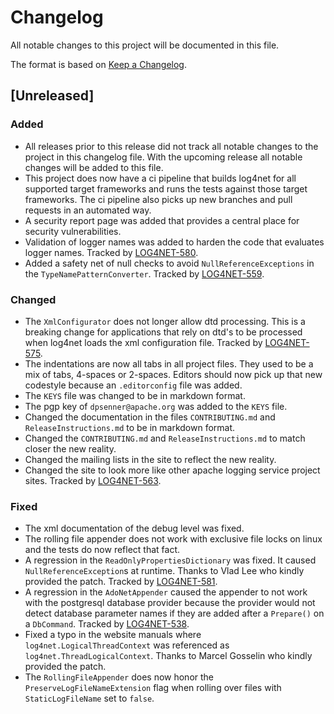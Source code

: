 <!---
 Licensed to the Apache Software Foundation (ASF) under one or more
 contributor license agreements.  See the NOTICE file distributed with
 this work for additional information regarding copyright ownership.
 The ASF licenses this file to You under the Apache License, Version 2.0
 (the "License"); you may not use this file except in compliance with
 the License.  You may obtain a copy of the License at

      http://www.apache.org/licenses/LICENSE-2.0

 Unless required by applicable law or agreed to in writing, software
 distributed under the License is distributed on an "AS IS" BASIS,
 WITHOUT WARRANTIES OR CONDITIONS OF ANY KIND, either express or implied.
 See the License for the specific language governing permissions and
 limitations under the License.
-->
# Changelog

All notable changes to this project will be documented in this file.

The format is based on [Keep a Changelog](https://keepachangelog.com/en/1.0.0/).

## [Unreleased]

### Added

- All releases prior to this release did not track all notable changes to the project in this changelog file. With the upcoming release all notable changes will be added to this file.
- This project does now have a ci pipeline that builds log4net for all supported target frameworks and runs the tests against those target frameworks. The ci pipeline also picks up new branches and pull requests in an automated way.
- A security report page was added that provides a central place for security vulnerabilities.
- Validation of logger names was added to harden the code that evaluates logger names. Tracked by [LOG4NET-580](https://issues.apache.org/jira/browse/LOG4NET-580).
- Added a safety net of null checks to avoid `NullReferenceExceptions` in the `TypeNamePatternConverter`. Tracked by [LOG4NET-559](https://issues.apache.org/jira/browse/LOG4NET-559).

### Changed

- The `XmlConfigurator` does not longer allow dtd processing. This is a breaking change for applications that rely on dtd's to be processed when log4net loads the xml configuration file. Tracked by [LOG4NET-575](https://issues.apache.org/jira/browse/LOG4NET-575).
- The indentations are now all tabs in all project files. They used to be a mix of tabs, 4-spaces or 2-spaces. Editors should now pick up that new codestyle because an `.editorconfig` file was added.
- The `KEYS` file was changed to be in markdown format.
- The pgp key of `dpsenner@apache.org` was added to the `KEYS` file.
- Changed the documentation in the files `CONTRIBUTING.md` and `ReleaseInstructions.md` to be in markdown format.
- Changed the `CONTRIBUTING.md` and `ReleaseInstructions.md` to match closer the new reality.
- Changed the mailing lists in the site to reflect the new reality.
- Changed the site to look more like other apache logging service project sites. Tracked by [LOG4NET-563](https://issues.apache.org/jira/browse/LOG4NET-563).

### Fixed

- The xml documentation of the debug level was fixed.
- The rolling file appender does not work with exclusive file locks on linux and the tests do now reflect that fact.
- A regression in the `ReadOnlyPropertiesDictionary` was fixed. It caused `NullReferenceException`s at runtime. Thanks to Vlad Lee who kindly provided the patch. Tracked by [LOG4NET-581](https://issues.apache.org/jira/browse/LOG4NET-581).
- A regression in the `AdoNetAppender` caused the appender to not work with the postgresql database provider because the provider would not detect database parameter names if they are added after a `Prepare()` on a `DbCommand`. Tracked by [LOG4NET-538](https://issues.apache.org/jira/browse/LOG4NET-538).
- Fixed a typo in the website manuals where `log4net.LogicalThreadContext` was referenced as `log4net.ThreadLogicalContext`. Thanks to Marcel Gosselin who kindly provided the patch.
- The `RollingFileAppender` does now honor the `PreserveLogFileNameExtension` flag when rolling over files with `StaticLogFileName` set to `false`.
